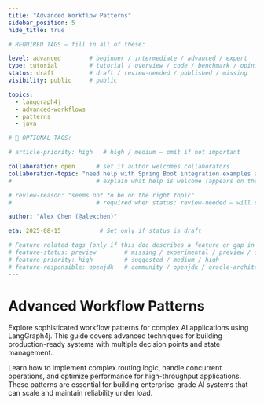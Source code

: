 ```yaml
---
title: "Advanced Workflow Patterns"
sidebar_position: 5
hide_title: true

# REQUIRED TAGS — fill in all of these:

level: advanced        # beginner / intermediate / advanced / expert
type: tutorial         # tutorial / overview / code / benchmark / opinion / api-doc
status: draft          # draft / review-needed / published / missing
visibility: public     # public

topics:
  - langgraph4j
  - advanced-workflows
  - patterns
  - java

# 🧩 OPTIONAL TAGS:

# article-priority: high   # high / medium — omit if not important

collaboration: open      # set if author welcomes collaborators
collaboration-topic: "need help with Spring Boot integration examples and performance optimization patterns"  
#                        # explain what help is welcome (appears on the dashboard & collab page)

# review-reason: "seems not to be on the right topic"
#                        # required when status: review-needed — will show on the article and in the dashboard

author: "Alex Chen (@alexchen)"

eta: 2025-08-15           # Set only if status is draft

# Feature-related tags (only if this doc describes a feature or gap in Java+AI):
# feature-status: preview        # missing / experimental / preview / stable / specified
# feature-priority: high         # suggested / medium / high
# feature-responsible: openjdk   # community / openjdk / oracle-architects / jsr / vendor:redhat / project-lead:<name>
---
```


# Advanced Workflow Patterns

Explore sophisticated workflow patterns for complex AI applications using LangGraph4j. This guide covers advanced techniques for building production-ready systems with multiple decision points and state management.

Learn how to implement complex routing logic, handle concurrent operations, and optimize performance for high-throughput applications. These patterns are essential for building enterprise-grade AI systems that can scale and maintain reliability under load. 